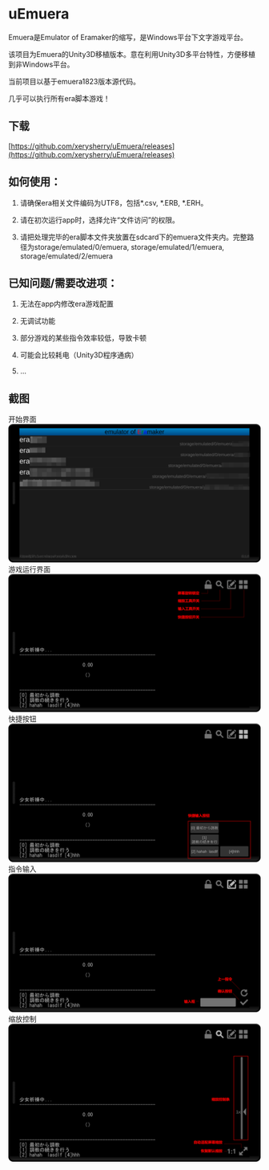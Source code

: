 uEmuera
=======

Emuera是Emulator of Eramaker的缩写，是Windows平台下文字游戏平台。

该项目为Emuera的Unity3D移植版本。意在利用Unity3D多平台特性，方便移植到非Windows平台。

当前项目以基于emuera1823版本源代码。

几乎可以执行所有era脚本游戏！

下载
----

[https://github.com/xerysherry/uEmuera/releases](https://github.com/xerysherry/uEmuera/releases)

如何使用：
--------

1. 请确保era相关文件编码为UTF8，包括\*.csv, \*.ERB, \*.ERH。

2. 请在初次运行app时，选择允许“文件访问”的权限。

3. 请把处理完毕的era脚本文件夹放置在sdcard下的emuera文件夹内。完整路径为storage/emulated/0/emuera, storage/emulated/1/emuera, storage/emulated/2/emuera

已知问题/需要改进项：
-------------------

1. 无法在app内修改era游戏配置

2. 无调试功能

3. 部分游戏的某些指令效率较低，导致卡顿

4. 可能会比较耗电（Unity3D程序通病）

5. ...

截图
----

开始界面
![Screenshot1](Screenshot/screenshot1.png)
游戏运行界面
![Screenshot2](Screenshot/screenshot2.png)
快捷按钮
![Screenshot3](Screenshot/screenshot3.png)
指令输入
![Screenshot4](Screenshot/screenshot4.png)
缩放控制
![Screenshot5](Screenshot/screenshot5.png)
